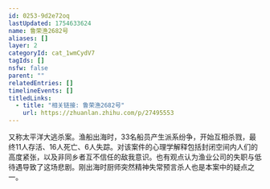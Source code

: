```yaml
---
id: 0253-9d2e72oq
lastUpdated: 1754633624
name: 鲁荣渔2682号
aliases: []
layer: 2
categoryId: cat_1wmCydV7
tagIds: []
nsfw: false
parent: ""
relatedEntries: []
timelineEvents: []
titledLinks:
  - title: "相关链接: 鲁荣渔2682号"
    url: https://zhuanlan.zhihu.com/p/27495553
---
```


又称太平洋大逃杀案。渔船出海时，33名船员产生派系纷争，开始互相杀戮，最终11人存活、16人死亡、6人失踪。对该案件的心理学解释包括封闭空间内人们的高度紧张，以及非同乡者互不信任的敌我意识。也有观点认为渔业公司的失职与低待遇导致了这场悲剧。刚出海时厨师突然精神失常预言杀人也是本案中的疑点之一。